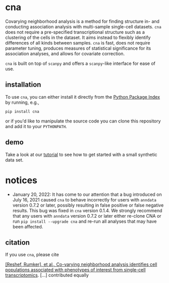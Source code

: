 # cna
Covarying neighborhood analysis is a method for finding structure in- and conducting association analysis with multi-sample single-cell datasets. `cna` does not require a pre-specified transcriptional structure such as a clustering of the cells in the dataset. It aims instead to flexibly identify differences of all kinds between samples. `cna` is fast, does not require parameter tuning, produces measures of statistical significance for its association analyses, and allows for covariate correction.

`cna` is built on top of `scanpy` and offers a `scanpy`-like interface for ease of use.

## installation
To use `cna`, you can either install it directly from the [Python Package Index](https://pypi.org/) by running, e.g.,

`pip install cna`

or if you'd like to manipulate the source code you can clone this repository and add it to your `PYTHONPATH`.

## demo
Take a look at our [tutorial](https://nbviewer.jupyter.org/github/yakirr/cna/blob/master/demo/demo.ipynb) to see how to get started with a small synthetic data set.

# notices
* January 20, 2022:  It has come to our attention that a bug introduced on July 16, 2021 caused `cna` to behave incorrectly for users with `anndata` version 0.7.2 or later, possibly resulting in false positive or false negative results. This bug was fixed in `cna` version 0.1.4. We strongly recommend that any users with `anndata` version 0.7.2 or later either re-clone CNA or run `pip install --upgrade cna` and re-run all analyses that may have been affected.

## citation
If you use `cna`, please cite

[\[Reshef, Rumker\], et al., Co-varying neighborhood analysis identifies cell populations associated with phenotypes of interest from single-cell transcriptomics](https://www.nature.com/articles/s41587-021-01066-4). \[...\] contributed equally
